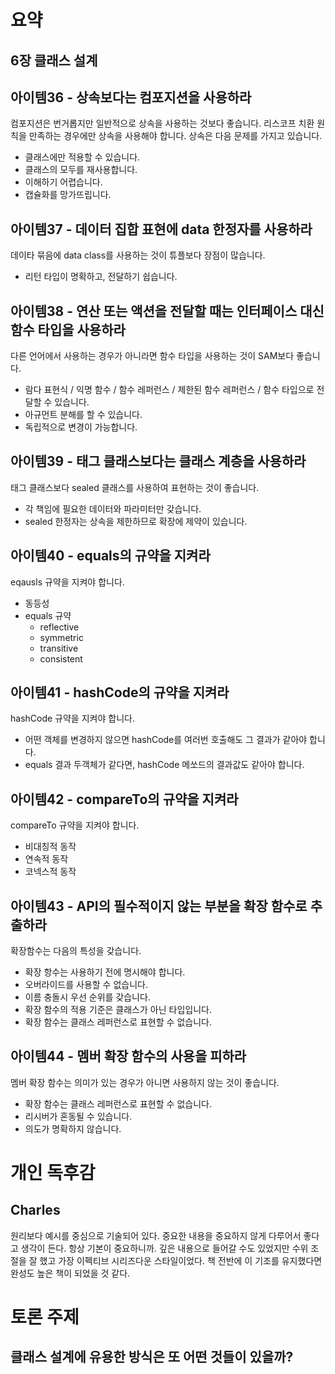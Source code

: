 # 요약
## 6장 클래스 설계

## 아이템36 - 상속보다는 컴포지션을 사용하라
 컴포지션은 번거롭지만 일반적으로 상속을 사용하는 것보다 좋습니다. 리스코프 치환
원칙을 만족하는 경우에만 상속을 사용해야 합니다. 상속은 다음 문제를 가지고 있습니다.
- 클래스에만 적용할 수 있습니다.
- 클래스의 모두를 재사용합니다.
- 이해하기 어렵습니다.
- 캡슐화를 망가뜨립니다.

## 아이템37 - 데이터 집합 표현에 data 한정자를 사용하라
 데이타 묶음에 data class를 사용하는 것이 튜플보다 장점이 많습니다.
- 리턴 타입이 명확하고, 전달하기 쉽습니다.

## 아이템38 - 연산 또는 액션을 전달할 때는 인터페이스 대신 함수 타입을 사용하라
 다른 언어에서 사용하는 경우가 아니라면 함수 타입을 사용하는 것이 SAM보다 좋습니다.
- 람다 표현식 / 익명 함수 / 함수 레퍼런스 / 제한된 함수 레퍼런스 / 함수 타입으로
전달할 수 있습니다.
- 아규먼트 분해를 할 수 있습니다.
- 독립적으로 변경이 가능합니다.

## 아이템39 - 태그 클래스보다는 클래스 계층을 사용하라
 태그 클래스보다 sealed 클래스를 사용하여 표현하는 것이 좋습니다.
- 각 책임에 필요한 데이터와 파라미터만 갖습니다.
- sealed 한정자는 상속을 제한하므로 확장에 제약이 있습니다.

## 아이템40 - equals의 규약을 지켜라
 eqausls 규약을 지켜야 합니다.
- 동등성
- equals 규약
    - reflective
    - symmetric
    - transitive
    - consistent

## 아이템41 - hashCode의 규약을 지켜라
 hashCode 규약을 지켜야 합니다.
- 어떤 객체를 변경하지 않으면 hashCode를 여러번 호출해도 그 결과가 같아야 합니다.
- equals 결과 두객체가 같다면, hashCode 메쏘드의 결과값도 같아야 합니다.

## 아이템42 - compareTo의 규약을 지켜라
 compareTo 규약을 지켜야 합니다.
- 비대칭적 동작
- 연속적 동작
- 코넥스적 동작

## 아이템43 - API의 필수적이지 않는 부분을 확장 함수로 추출하라
 확장함수는 다음의 특성을 갖습니다.
- 확장 항수는 사용하기 전에 명시해야 합니다.
- 오버라이드를 사용할 수 없습니다.
- 이름 충돌시 우선 순위를 갖습니다.
- 확장 함수의 적용 기준은 클래스가 아닌 타입입니다.
- 확장 함수는 클래스 레퍼런스로 표현할 수 없습니다.

## 아이템44 - 멤버 확장 함수의 사용을 피하라
 멤버 확장 함수는 의미가 있는 경우가 아니면 사용하지 않는 것이 좋습니다.
- 확장 함수는 클래스 레퍼런스로 표현할 수 없습니다.
- 리시버가 혼동될 수 있습니다.
- 의도가 명확하지 않습니다.

# 개인 독후감
## Charles
 원리보다 예시를 중심으로 기술되어 있다. 중요한 내용을 중요하지 않게 다루어서 좋다고
생각이 든다. 항상 기본이 중요하니까. 깊은 내용으로 들어갈 수도 있었지만 수위 조절을
잘 했고 가장 이펙티브 시리즈다운 스타일이었다. 책 전반에 이 기조를 유지했다면 완성도
높은 책이 되었을 것 같다.

# 토론 주제
## 클래스 설계에 유용한 방식은 또 어떤 것들이 있을까?